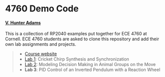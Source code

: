 # 4760 Demo Code
#### [V. Hunter Adams](https://vanhunteradams.com)

This is a collection of RP2040 examples put together for ECE 4760 at Cornell. ECE 4760 students are asked to clone this repository and add their own lab assignments and projects.

> - [Course website](https://ece4760.github.io)
> - [Lab 1](https://vanhunteradams.com/Pico/Cricket/Crickets.html): Cricket Chirp Synthesis and Synchronization
> - [Lab 2](https://vanhunteradams.com/Pico/Animal_Movement/Animal_Movement.html): Modeling Decision Making in Animal Groups on the Move
> - **Lab 3**: PID Control of an Inverted Pendulum with a Reaction Wheel